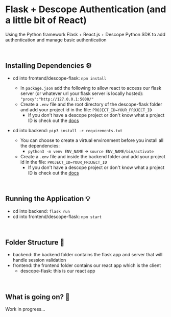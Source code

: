 # Flask + Descope Authentication (and a little bit of React) 

Using the Python framework Flask + React.js + Descope Python SDK to add authentication and manage basic authentication

<br>

## Installing Dependencies ⚙️

- cd into frontend/descope-flask: ```npm install```
    - In ```package.json``` add the following to allow react to access our flask server (or whatever url your flask server is locally hosted): ```"proxy":"http://127.0.0.1:5000/"```
    - Create a ```.env``` file and the root directory of the descope-flask folder and add your project id in the file: ```PROJECT_ID=YOUR_PROJECT_ID```
        - If you don't have a descope project or don't know what a project ID is check out the [docs](https://docs.descope.com/build/guides/gettingstarted/)

- cd into backend: ```pip3 install -r requirements.txt```
    - You can choose to create a virtual environment before you install all the dependencies:
        - ```python3 -m venv ENV_NAME``` -> ```source ENV_NAME/bin/activate```
    - Create a ```.env``` file and inside the backend folder and add your project id in the file:  ```PROJECT_ID=YOUR_PROJECT_ID```
        - If you don't have a descope project or don't know what a project ID is check out the [docs](https://docs.descope.com/build/guides/gettingstarted/)


<br>

## Running the Application 💡

- cd into backend: ```flask run```
- cd into frontend/descope-flask: ```npm start```


<br>

## Folder Structure 📁

- backend: the backend folder contains the flask app and server that will handle session validation 
- frontend: the frontend folder contains our react app which is the client 
    - descope-flask: this is our react app 


<br>

## What is going on? 🤔

Work in progress...
